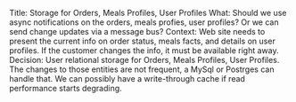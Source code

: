Title: Storage for Orders, Meals Profiles, User Profiles
What:  Should we use async notifications on the orders, meals profies, user profiles? Or we can send change updates via a message bus?
Context: Web site needs to present the current info on order status, meals facts, and details on user profiles. If the customer changes the info, it must be available right away.
Decision: User relational storage for Orders, Meals Profiles, User Profiles. The changes to those entities are not frequent, a MySql or Postrges can handle that. We can possibly have a write-through cache if read performance starts degrading.

